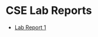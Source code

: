 
# CSE Lab Reports

* [Lab Report 1](https://github.com/Sholehani/cse15l-lab-reports/blob/main/lab-report-1-week-0.md)
